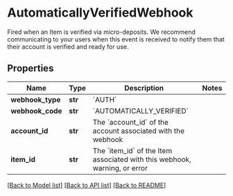 # AutomaticallyVerifiedWebhook

Fired when an Item is verified via micro-deposits. We recommend communicating to your users when this event is received to notify them that their account is verified and ready for use.
## Properties
Name | Type | Description | Notes
------------ | ------------- | ------------- | -------------
**webhook_type** | **str** | &#x60;AUTH&#x60; | 
**webhook_code** | **str** | &#x60;AUTOMATICALLY_VERIFIED&#x60; | 
**account_id** | **str** | The &#x60;account_id&#x60; of the account associated with the webhook | 
**item_id** | **str** | The &#x60;item_id&#x60; of the Item associated with this webhook, warning, or error | 

[[Back to Model list]](../README.md#documentation-for-models) [[Back to API list]](../README.md#documentation-for-api-endpoints) [[Back to README]](../README.md)


